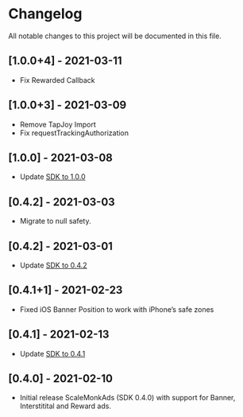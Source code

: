 # Changelog
All notable changes to this project will be documented in this file.

## [1.0.0+4] - 2021-03-11
- Fix Rewarded Callback

## [1.0.0+3] - 2021-03-09
- Remove TapJoy Import
- Fix requestTrackingAuthorization

## [1.0.0] - 2021-03-08
- Update [SDK to 1.0.0](https://github.com/scalemonk/mediation-sdk-ios-framework/blob/master/CHANGELOG.md#100---2021-03-05)

## [0.4.2] - 2021-03-03
- Migrate to null safety.

## [0.4.2] - 2021-03-01
- Update [SDK to 0.4.2](https://github.com/scalemonk/mediation-sdk-ios-framework/blob/master/CHANGELOG.md#042---2021-03-01)

## [0.4.1+1] - 2021-02-23
- Fixed iOS Banner Position to work with iPhone’s safe zones

## [0.4.1] - 2021-02-13
- Update [SDK to 0.4.1](https://github.com/scalemonk/mediation-sdk-ios-framework/blob/master/CHANGELOG.md#041---2021-02-12)

## [0.4.0] - 2021-02-10
- Initial release ScaleMonkAds (SDK 0.4.0) with support for Banner, Interstitital and Reward ads.